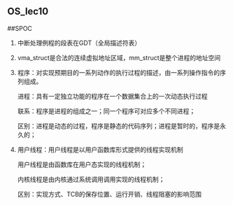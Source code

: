 ## OS_lec10

##SPOC

1. 中断处理例程的段表在GDT（全局描述符表）

2. vma_struct是合法的连续虚拟地址区域，mm_struct是整个进程的地址空间

3. 程序：对实现预期目的一系列动作的执行过程的描述，由一系列操作指令的序列组成。

   进程：具有一定独立功能的程序在一个数据集合上的一次动态执行过程

   联系：程序是进程的组成之一；同一个程序可对应多个不同进程；

   区别：进程是动态的过程，程序是静态的代码序列；进程是暂时的，程序是永久的；

4. 用户线程：用户线程是以用户函数库形式提供的线程实现机制

   用户线程是由函数库在用户态实现的线程机制；

   内核线程是由内核通过系统调用调用实现的线程机制；

   区别：实现方式、TCB的保存位置、运行开销、线程阻塞的影响范围

